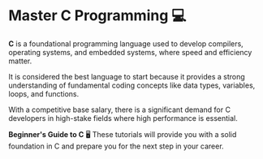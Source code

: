 # Master C Programming 💻

__C__ is a foundational programming language used to develop compilers, operating systems, and embedded systems, where speed and efficiency matter.

It is considered the best language to start because it provides a strong understanding of fundamental coding concepts like data types, variables, loops, and functions.

With a competitive base salary, there is a significant demand for C developers in high-stake fields where high performance is essential.

**Beginner's Guide to C** 🖥️
These tutorials will provide you with a solid foundation in C and prepare you for the next step in your career.
